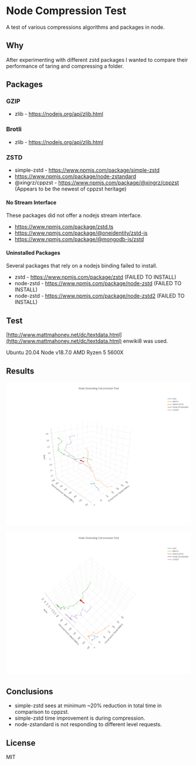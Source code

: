 # Node Compression Test

A test of various compressions algorithms and packages in node.

## Why

After experimenting with different zstd packages I wanted to compare their performance of taring and compressing a folder.

## Packages

### GZIP

- zlib - https://nodejs.org/api/zlib.html

### Brotli

- zlib - https://nodejs.org/api/zlib.html

### ZSTD

- simple-zstd - https://www.npmjs.com/package/simple-zstd
- https://www.npmjs.com/package/node-zstandard 
- @xingrz/cppzst - https://www.npmjs.com/package/@xingrz/cppzst (Appears to be the newest of cppzst heritage)

#### No Stream Interface

These packages did not offer a nodejs stream interface.

- https://www.npmjs.com/package/zstd.ts
- https://www.npmjs.com/package/@oneidentity/zstd-js
- https://www.npmjs.com/package/@mongodb-js/zstd

#### Uninstalled Packages

Several packages that rely on a nodejs binding failed to install.

- zstd - https://www.npmjs.com/package/zstd (FAILED TO INSTALL)
- node-zstd - https://www.npmjs.com/package/node-zstd (FAILED TO INSTALL)
- node-zstd - https://www.npmjs.com/package/node-zstd2 (FAILED TO INSTALL)

## Test

[http://www.mattmahoney.net/dc/textdata.html](http://www.mattmahoney.net/dc/textdata.html) enwiki8 was used.

Ubuntu 20.04
Node v18.7.0
AMD Ryzen 5 5600X

## Results

![Results 1](./Result1.png)

![Results 2](./Result2.png)

## Conclusions

- simple-zstd sees at minimum ~20% reduction in total time in comparison to cppzst.
- simple-zstd time improvement is during compression.
- node-zstandard is not responding to different level requests.

## License

MIT
